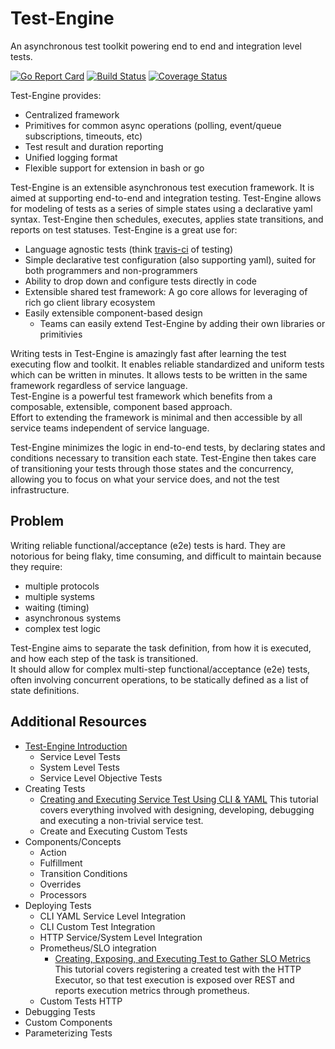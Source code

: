 # Test-Engine

An asynchronous test toolkit powering end to end and integration level tests.

[![Go Report Card](https://goreportcard.com/badge/github.com/dm03514/test-engine)](https://goreportcard.com/report/github.com/dm03514/test-engine)
[![Build Status](https://travis-ci.org/dm03514/test-engine.svg?branch=master)](https://travis-ci.org/dm03514/test-engine)
[![Coverage Status](https://coveralls.io/repos/github/dm03514/test-engine/badge.svg?branch=master)](https://coveralls.io/github/dm03514/test-engine?branch=master)

Test-Engine provides:
- Centralized framework 
- Primitives for common async operations (polling, event/queue subscriptions, timeouts, etc)
- Test result and duration reporting
- Unified logging format
- Flexible support for extension in bash or go

Test-Engine is an extensible asynchronous test execution framework.  It is aimed at supporting end-to-end and integration testing.
Test-Engine allows for modeling of tests as a series of simple states using a declarative yaml syntax.
Test-Engine then schedules, executes, applies state transitions, and reports on test statuses.  Test-Engine is a great use for:

- Language agnostic tests (think [travis-ci](https://travis-ci.org/) of testing)
- Simple declarative test configuration (also supporting yaml), suited for both programmers and non-programmers
- Ability to drop down and configure tests directly in code 
- Extensible shared test framework: A go core allows for leveraging of rich go client library ecosystem
- Easily extensible component-based design
  - Teams can easily extend Test-Engine by adding their own libraries or primitivies

Writing tests in Test-Engine is amazingly fast after learning the test executing flow and toolkit.  It enables reliable standardized and uniform tests which can be written in minutes. 
It allows tests to be written in the same framework regardless of service language.  
Test-Engine is a powerful test framework which benefits from a composable, extensible, component based approach.  
Effort to extending the framework is minimal and then accessible by all service teams independent of service language.

Test-Engine minimizes the logic in end-to-end tests, by declaring states and conditions necessary to transition each state.  Test-Engine then takes care of transitioning your tests through those states and the concurrency, allowing you to focus on what your service does, and not the test infrastructure.

## Problem
Writing reliable functional/acceptance (e2e) tests is hard.  They are notorious for being flaky, time consuming, and difficult 
to maintain because they require:

- multiple protocols
- multiple systems
- waiting (timing)
- asynchronous systems
- complex test logic

Test-Engine aims to separate the task definition, from how it is executed, and how each step of the task is transitioned.  
It should allow for complex multi-step functional/acceptance (e2e) tests, often involving concurrent operations, to be statically 
defined as a list of state definitions.


## Additional Resources

- [Test-Engine Introduction](https://medium.com/dm03514-tech-blog/introducing-test-engine-an-asynchronous-test-toolkit-5ca0883a0f4b)
    - Service Level Tests
    - System Level Tests
    - Service Level Objective Tests
- Creating Tests
    - [Creating and Executing Service Test Using CLI & YAML](tutorials/creating_and_executiong_service_test_using_the_cli.md)
        This tutorial covers everything involved with designing, developing, debugging and executing a non-trivial service test.
    - Create and Executing Custom Tests
- Components/Concepts
    - Action
    - Fulfillment
    - Transition Conditions
    - Overrides
    - Processors
- Deploying Tests 
    - CLI YAML Service Level Integration
    - CLI Custom Test Integration
    - HTTP Service/System Level Integration
    - Prometheus/SLO integration
        - [Creating, Exposing, and Executing Test to Gather SLO Metrics](tutorials/SLO_TEST_EXPOSED_THROUGH_PROMETHEUS_HTTP.md)
        This tutorial covers registering a created test with the HTTP Executor, so that test execution is exposed over REST and reports execution metrics through prometheus.
    - Custom Tests HTTP
- Debugging Tests
- Custom Components
- Parameterizing Tests
